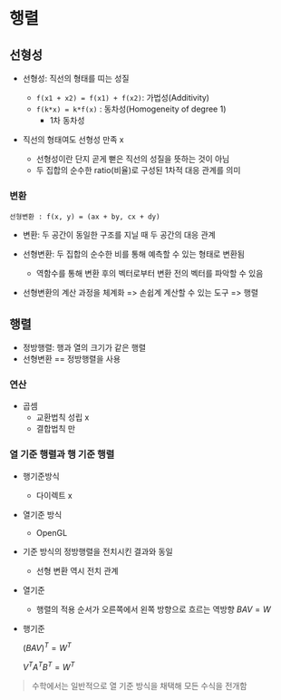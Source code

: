 # 행렬

## 선형성

-   선형성: 직선의 형태를 띠는 성질

    -   `f(x1 + x2) = f(x1) + f(x2)`: 가법성(Additivity)
    -   `f(k*x) = k*f(x)` : 동차성(Homogeneity of degree 1)
        -   1차 동차성

-   직선의 형태여도 선형성 만족 x
    -   선형성이란 단지 곧게 뻗은 직선의 성질을 뜻하는 것이 아님
    -   두 집합의 순수한 ratio(비율)로 구성된 1차적 대응 관계를 의미

### 변환

`선형변환 : f(x, y) = (ax + by, cx + dy)`

-   변환: 두 공간이 동일한 구조를 지닐 때 두 공간의 대응 관계

-   선형변환: 두 집합의 순수한 비를 통해 예측할 수 있는 형태로 변환됨

    -   역함수를 통해 변환 후의 벡터로부터 변환 전의 벡터를 파악할 수 있음

-   선형변환의 계산 과정을 체계화 => 손쉽계 계산할 수 있는 도구 => 행렬

## 행렬

-   정방행렬: 행과 열의 크기가 같은 행렬
-   선형변환 == 정방행렬을 사용

### 연산

-   곱셈
    -   교환법칙 성립 x
    -   결합법칙 만

### 열 기준 행렬과 행 기준 행렬

-   행기준방식

    -   다이렉트 x

-   열기준 방식

    -   OpenGL

-   기준 방식의 정방행렬을 전치시킨 결과와 동일

    -   선형 변환 역시 전치 관계

-   열기준

    -   행렬의 적용 순서가 오른쪽에서 왼쪽 방향으로 흐르는 역방향
        $BAV = W$

-   행기준

    $(BAV)^T = W^T$

    $V^T A^T B^T = W^T$

> 수학에서는 일반적으로 열 기준 방식을 채택해 모든 수식을 전개함

